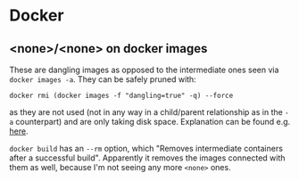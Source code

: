 # Docker

## &lt;none&gt;/&lt;none&gt; on docker images

These are dangling images as opposed to the intermediate ones seen via `docker images -a`. They can be safely pruned with:

`docker rmi (docker images -f "dangling=true" -q) --force` 

as they are not used \(not in any way in a child/parent relationship as in the `-a` counterpart\) and are only taking disk space. Explanation can be found e.g. [here](http://www.projectatomic.io/blog/2015/07/what-are-docker-none-none-images/). 

`docker build` has an `--rm` option, which "Removes intermediate containers after a successful build". Apparently it removes the images connected with them as well, because I'm not seeing any more `<none>` ones.

